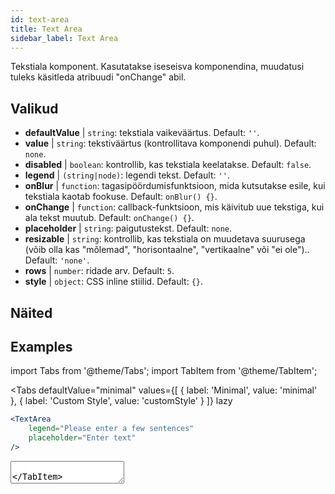 ```yaml
---
id: text-area
title: Text Area
sidebar_label: Text Area
---
```


Tekstiala komponent. Kasutatakse iseseisva komponendina, muudatusi tuleks käsitleda atribuudi "onChange" abil.

## Valikud

* __defaultValue__ | `string`: tekstiala vaikeväärtus. Default: `''`.
* __value__ | `string`: tekstiväärtus (kontrollitava komponendi puhul). Default: `none`.
* __disabled__ | `boolean`: kontrollib, kas tekstiala keelatakse. Default: `false`.
* __legend__ | `(string|node)`: legendi tekst. Default: `''`.
* __onBlur__ | `function`: tagasipöördumisfunktsioon, mida kutsutakse esile, kui tekstiala kaotab fookuse. Default: `onBlur() {}`.
* __onChange__ | `function`: callback-funktsioon, mis käivitub uue tekstiga, kui ala tekst muutub. Default: `onChange() {}`.
* __placeholder__ | `string`: paigutustekst. Default: `none`.
* __resizable__ | `string`: kontrollib, kas tekstiala on muudetava suurusega (võib olla kas "mõlemad", "horisontaalne", "vertikaalne" või "ei ole").. Default: `'none'`.
* __rows__ | `number`: ridade arv. Default: `5`.
* __style__ | `object`: CSS inline stiilid. Default: `{}`.


## Näited

## Examples

import Tabs from '@theme/Tabs';
import TabItem from '@theme/TabItem';

<Tabs
    defaultValue="minimal"
    values={[
        { label: 'Minimal', value: 'minimal' },
        { label: 'Custom Style', value: 'customStyle' }
    ]}
    lazy
>

<TabItem value="minimal">

```jsx live
<TextArea
    legend="Please enter a few sentences"
    placeholder="Enter text"
/>
```

</TabItem>

<TabItem value="customStyle">

<TextArea
    legend="Please enter a few sentences"
    placeholder="Enter text"
    style={{
        fontSize: 33,
        fontFamily: 'Georgia', 
        boxShadow: '0 0 4px black',
        background: 'rgb(238,174,202)', 
        background: 'radial-gradient(circle, rgba(255, 255, 0, 0.3) 44%, white 100%)' 
    }}
/>

</TabItem>

</Tabs>
